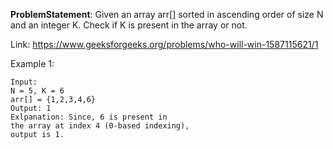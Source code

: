 **ProblemStatement**: Given an array arr[] sorted in ascending order of size N and an integer K. Check if K is present in the array or not.

Link: https://www.geeksforgeeks.org/problems/who-will-win-1587115621/1

Example 1:

```
Input:
N = 5, K = 6
arr[] = {1,2,3,4,6}
Output: 1
Exlpanation: Since, 6 is present in 
the array at index 4 (0-based indexing),
output is 1.
```
